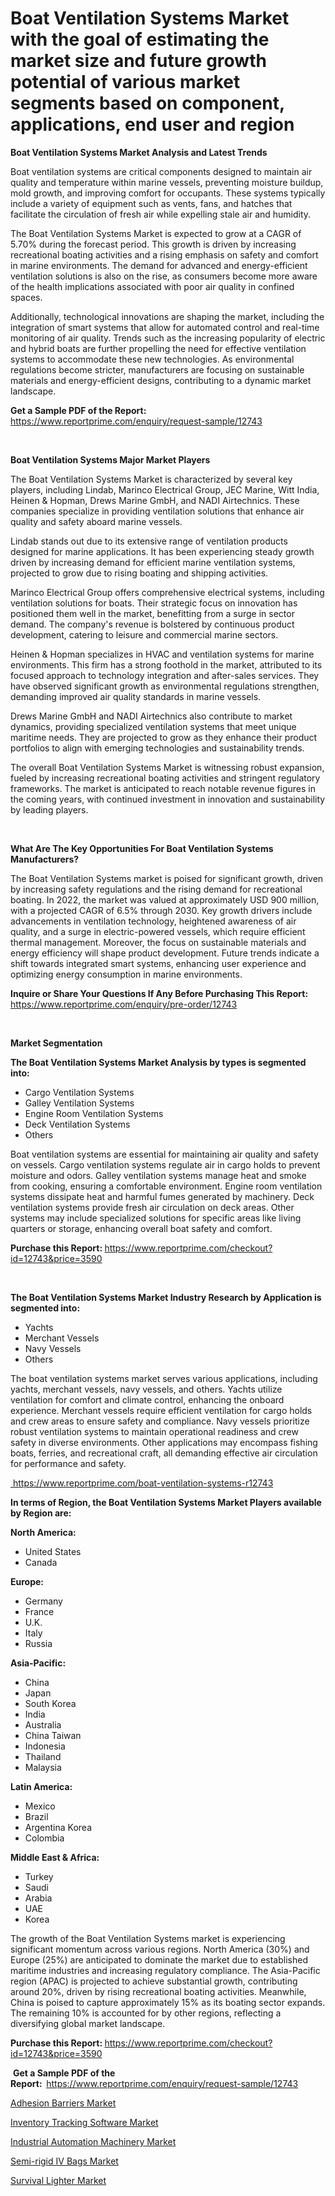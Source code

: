 <p><h1>Boat Ventilation Systems Market with the goal of estimating the market size and future growth potential of various market segments based on component, applications, end user and region</h1></p><p><strong>Boat Ventilation Systems Market Analysis and Latest Trends</strong></p>
<p><p>Boat ventilation systems are critical components designed to maintain air quality and temperature within marine vessels, preventing moisture buildup, mold growth, and improving comfort for occupants. These systems typically include a variety of equipment such as vents, fans, and hatches that facilitate the circulation of fresh air while expelling stale air and humidity.</p><p>The Boat Ventilation Systems Market is expected to grow at a CAGR of 5.70% during the forecast period. This growth is driven by increasing recreational boating activities and a rising emphasis on safety and comfort in marine environments. The demand for advanced and energy-efficient ventilation solutions is also on the rise, as consumers become more aware of the health implications associated with poor air quality in confined spaces.</p><p>Additionally, technological innovations are shaping the market, including the integration of smart systems that allow for automated control and real-time monitoring of air quality. Trends such as the increasing popularity of electric and hybrid boats are further propelling the need for effective ventilation systems to accommodate these new technologies. As environmental regulations become stricter, manufacturers are focusing on sustainable materials and energy-efficient designs, contributing to a dynamic market landscape.</p></p>
<p><strong>Get a Sample PDF of the Report:&nbsp;</strong> <a href="https://www.reportprime.com/enquiry/request-sample/12743">https://www.reportprime.com/enquiry/request-sample/12743</a></p>
<p>&nbsp;</p>
<p><strong>Boat Ventilation Systems Major Market Players</strong></p>
<p><p>The Boat Ventilation Systems Market is characterized by several key players, including Lindab, Marinco Electrical Group, JEC Marine, Witt India, Heinen & Hopman, Drews Marine GmbH, and NADI Airtechnics. These companies specialize in providing ventilation solutions that enhance air quality and safety aboard marine vessels.</p><p>Lindab stands out due to its extensive range of ventilation products designed for marine applications. It has been experiencing steady growth driven by increasing demand for efficient marine ventilation systems, projected to grow due to rising boating and shipping activities.</p><p>Marinco Electrical Group offers comprehensive electrical systems, including ventilation solutions for boats. Their strategic focus on innovation has positioned them well in the market, benefitting from a surge in sector demand. The company's revenue is bolstered by continuous product development, catering to leisure and commercial marine sectors.</p><p>Heinen & Hopman specializes in HVAC and ventilation systems for marine environments. This firm has a strong foothold in the market, attributed to its focused approach to technology integration and after-sales services. They have observed significant growth as environmental regulations strengthen, demanding improved air quality standards in marine vessels.</p><p>Drews Marine GmbH and NADI Airtechnics also contribute to market dynamics, providing specialized ventilation systems that meet unique maritime needs. They are projected to grow as they enhance their product portfolios to align with emerging technologies and sustainability trends.</p><p>The overall Boat Ventilation Systems Market is witnessing robust expansion, fueled by increasing recreational boating activities and stringent regulatory frameworks. The market is anticipated to reach notable revenue figures in the coming years, with continued investment in innovation and sustainability by leading players.</p></p>
<p>&nbsp;</p>
<p><strong>What Are The Key Opportunities For Boat Ventilation Systems Manufacturers?</strong></p>
<p><p>The Boat Ventilation Systems market is poised for significant growth, driven by increasing safety regulations and the rising demand for recreational boating. In 2022, the market was valued at approximately USD 900 million, with a projected CAGR of 6.5% through 2030. Key growth drivers include advancements in ventilation technology, heightened awareness of air quality, and a surge in electric-powered vessels, which require efficient thermal management. Moreover, the focus on sustainable materials and energy efficiency will shape product development. Future trends indicate a shift towards integrated smart systems, enhancing user experience and optimizing energy consumption in marine environments.</p></p>
<p><strong>Inquire or Share Your Questions If Any Before Purchasing This Report:</strong> <a href="https://www.reportprime.com/enquiry/pre-order/12743">https://www.reportprime.com/enquiry/pre-order/12743</a></p>
<p>&nbsp;</p>
<p><strong>Market Segmentation</strong></p>
<p><strong>The Boat Ventilation Systems Market Analysis by types is segmented into:</strong></p>
<p><ul><li>Cargo Ventilation Systems</li><li>Galley Ventilation Systems</li><li>Engine Room Ventilation Systems</li><li>Deck Ventilation Systems</li><li>Others</li></ul></p>
<p><p>Boat ventilation systems are essential for maintaining air quality and safety on vessels. Cargo ventilation systems regulate air in cargo holds to prevent moisture and odors. Galley ventilation systems manage heat and smoke from cooking, ensuring a comfortable environment. Engine room ventilation systems dissipate heat and harmful fumes generated by machinery. Deck ventilation systems provide fresh air circulation on deck areas. Other systems may include specialized solutions for specific areas like living quarters or storage, enhancing overall boat safety and comfort.</p></p>
<p><strong>Purchase this Report:&nbsp;</strong><a href="https://www.reportprime.com/checkout?id=12743&price=3590">https://www.reportprime.com/checkout?id=12743&price=3590</a></p>
<p>&nbsp;</p>
<p><strong>The Boat Ventilation Systems Market Industry Research by Application is segmented into:</strong></p>
<p><ul><li>Yachts</li><li>Merchant Vessels</li><li>Navy Vessels</li><li>Others</li></ul></p>
<p><p>The boat ventilation systems market serves various applications, including yachts, merchant vessels, navy vessels, and others. Yachts utilize ventilation for comfort and climate control, enhancing the onboard experience. Merchant vessels require efficient ventilation for cargo holds and crew areas to ensure safety and compliance. Navy vessels prioritize robust ventilation systems to maintain operational readiness and crew safety in diverse environments. Other applications may encompass fishing boats, ferries, and recreational craft, all demanding effective air circulation for performance and safety.</p></p>
<p><a href="https://www.reportprime.com/boat-ventilation-systems-r12743">&nbsp;https://www.reportprime.com/boat-ventilation-systems-r12743</a></p>
<p><strong>In terms of Region, the Boat Ventilation Systems Market Players available by Region are:</strong></p>
<p>
    <p> <strong> North America: </strong>
        <ul>
            <li>United States</li>
            <li>Canada</li>
        </ul>
        </p> 
    <p> <strong> Europe: </strong>
        <ul>
            <li>Germany</li>
            <li>France</li>
            <li>U.K.</li>
            <li>Italy</li>
            <li>Russia</li>
        </ul>
        </p> 
    <p> <strong> Asia-Pacific: </strong>
        <ul>
            <li>China</li>
            <li>Japan</li>
            <li>South Korea</li>
            <li>India</li>
            <li>Australia</li>
            <li>China Taiwan</li>
            <li>Indonesia</li>
            <li>Thailand</li>
            <li>Malaysia</li>
        </ul>
        </p> 
    <p> <strong> Latin America: </strong>
        <ul>
            <li>Mexico</li>
            <li>Brazil</li>
            <li>Argentina Korea</li>
            <li>Colombia</li>
        </ul>
        </p> 
    <p> <strong> Middle East & Africa: </strong>
        <ul>
            <li>Turkey</li>
            <li>Saudi</li>
            <li>Arabia</li>
            <li>UAE</li>
            <li>Korea</li>
        </ul>
    </p>
    </p>
<p><p>The growth of the Boat Ventilation Systems market is experiencing significant momentum across various regions. North America (30%) and Europe (25%) are anticipated to dominate the market due to established maritime industries and increasing regulatory compliance. The Asia-Pacific region (APAC) is projected to achieve substantial growth, contributing around 20%, driven by rising recreational boating activities. Meanwhile, China is poised to capture approximately 15% as its boating sector expands. The remaining 10% is accounted for by other regions, reflecting a diversifying global market landscape.</p></p>
<p><strong>Purchase this Report: </strong><a href="https://www.reportprime.com/checkout?id=12743&price=3590">https://www.reportprime.com/checkout?id=12743&price=3590</a></p>
<p>&nbsp;<strong>Get a Sample PDF of the Report:&nbsp;&nbsp;</strong><a href="https://www.reportprime.com/enquiry/request-sample/12743">https://www.reportprime.com/enquiry/request-sample/12743</a></p>
<p><strong></strong></p>
<p><p><a href="https://issuu.com/reportprime-2/docs/adhesion-barriers-market-size-2030._88a3bec4544735">Adhesion Barriers Market</a></p><p><a href="https://www.linkedin.com/pulse/emerging-opportunities-challenges-global-inventory-tracking-wdp2c?trackingId=cKcd%2FJzwRrCVxtorSAJoKg%3D%3D">Inventory Tracking Software Market</a></p><p><a href="https://github.com/ChiragRP21/Market-Research-Report-List-6/blob/main/industrial-automation-machinery-market.md">Industrial Automation Machinery Market</a></p><p><a href="https://issuu.com/reportprime-2/docs/semi-rigid-iv-bags-market-size-2030_3304527db4a9ef">Semi-rigid IV Bags Market</a></p><p><a href="https://medium.com/@kirstencharrison82024/survival-lighter-market-revolution-2024-2031-market-trends-shaping-the-next-decade-de64e853e000">Survival Lighter Market</a></p></p>